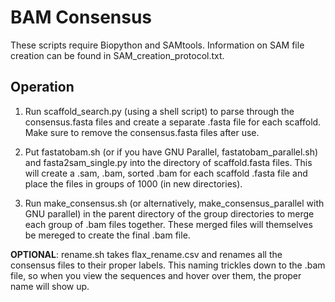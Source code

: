 # BAM Consensus

These scripts require Biopython and SAMtools. Information on SAM file creation can be found in SAM_creation_protocol.txt.

Operation
-
1. Run scaffold_search.py (using a shell script) to parse through the consensus.fasta files and create a separate .fasta file for each scaffold. Make sure to remove the consensus.fasta files after use.

2. Put fastatobam.sh (or if you have GNU Parallel, fastatobam_parallel.sh) and fasta2sam_single.py into the directory of scaffold.fasta files. This will create a .sam, .bam, sorted .bam for each scaffold .fasta file and place the files in groups of 1000 (in new directories). 

3. Run make_consensus.sh (or alternatively, make_consensus_parallel with GNU parallel) in the parent directory of the group directories to merge each group of .bam files together. These merged files will themselves be mereged to create the final .bam file. 

**OPTIONAL**: rename.sh takes flax_rename.csv and renames all the consensus files to their proper labels. This naming trickles down to the .bam file, so when you view the sequences and hover over them, the proper name will show up.
